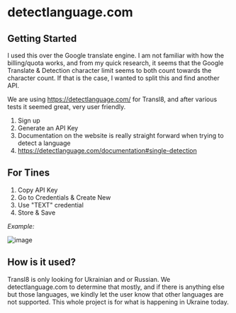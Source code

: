 # detectlanguage.com

## Getting Started

I used this over the Google translate engine. I am not familiar with how the billing/quota works, and from my quick research, it seems that the Google Translate & Detection character limit seems to both count towards the character count. If that is the case, I wanted to split this and find another API.

We are using https://detectlanguage.com/ for Transl8, and after various tests it seemed great, very user friendly. 

1. Sign up
2. Generate an API Key
3. Documentation on the website is really straight forward when trying to detect a language
4. https://detectlanguage.com/documentation#single-detection

## For Tines

1. Copy API Key
2. Go to Credentials & Create New
3. Use "TEXT" credential
4. Store & Save

*Example:*

![image](https://user-images.githubusercontent.com/38545800/156892893-21a4465a-5c1a-4695-9fed-3e7e89c8e64d.png)



## How is it used?

Transl8 is only looking for Ukrainian and or Russian. We detectlanguage.com to determine that mostly, and if there is anything else but those languages, we kindly let the user know that other languages are not supported. This whole project is for what is happening in Ukraine today.



